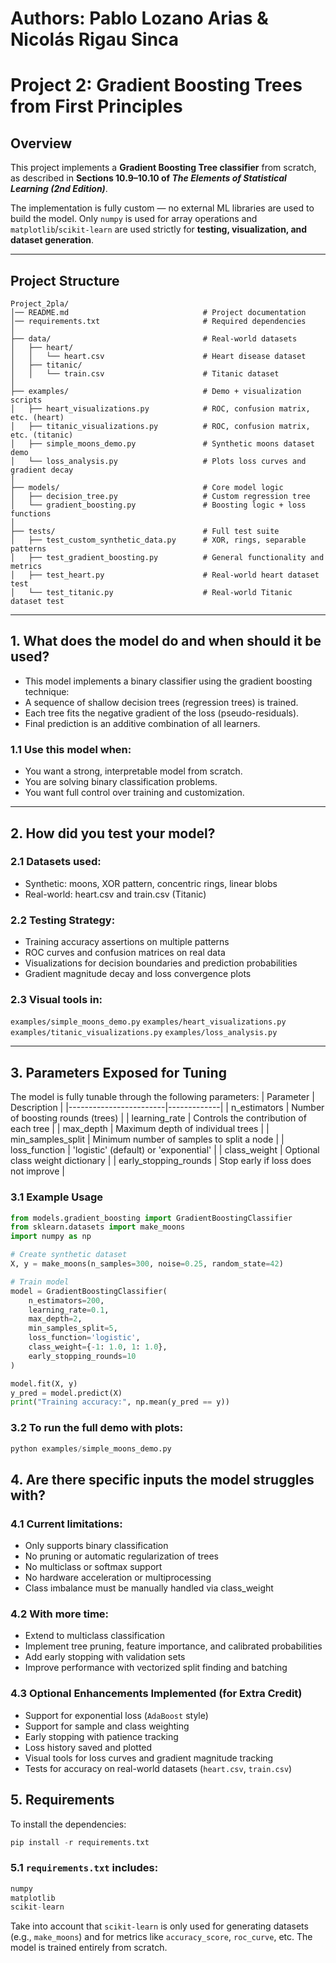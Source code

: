 # Authors: Pablo Lozano Arias & Nicolás Rigau Sinca  
# Project 2: Gradient Boosting Trees from First Principles

## Overview

This project implements a **Gradient Boosting Tree classifier** from scratch, as described in **Sections 10.9–10.10 of _The Elements of Statistical Learning (2nd Edition)_**.

The implementation is fully custom — no external ML libraries are used to build the model. Only `numpy` is used for array operations and `matplotlib`/`scikit-learn` are used strictly for **testing, visualization, and dataset generation**.

---

## Project Structure

```plaintext
Project_2pla/
│── README.md                              # Project documentation
│── requirements.txt                       # Required dependencies
│
├── data/                                  # Real-world datasets
│   ├── heart/
│   │   └── heart.csv                      # Heart disease dataset
│   ├── titanic/
│   │   └── train.csv                      # Titanic dataset
│
├── examples/                              # Demo + visualization scripts
│   ├── heart_visualizations.py            # ROC, confusion matrix, etc. (heart)
│   ├── titanic_visualizations.py          # ROC, confusion matrix, etc. (titanic)
│   ├── simple_moons_demo.py               # Synthetic moons dataset demo
│   └── loss_analysis.py                   # Plots loss curves and gradient decay
│
├── models/                                # Core model logic
│   ├── decision_tree.py                   # Custom regression tree
│   └── gradient_boosting.py               # Boosting logic + loss functions
│
├── tests/                                 # Full test suite
│   ├── test_custom_synthetic_data.py      # XOR, rings, separable patterns
│   ├── test_gradient_boosting.py          # General functionality and metrics
│   ├── test_heart.py                      # Real-world heart dataset test
│   └── test_titanic.py                    # Real-world Titanic dataset test

```
---

## 1. What does the model do and when should it be used?
- This model implements a binary classifier using the gradient boosting technique:
- A sequence of shallow decision trees (regression trees) is trained.
- Each tree fits the negative gradient of the loss (pseudo-residuals).
- Final prediction is an additive combination of all learners.

### 1.1 Use this model when:
- You want a strong, interpretable model from scratch.
- You are solving binary classification problems.
- You want full control over training and customization.

---

## 2. How did you test your model?

### 2.1 Datasets used:
- Synthetic: moons, XOR pattern, concentric rings, linear blobs
- Real-world: heart.csv and train.csv (Titanic)

### 2.2 Testing Strategy:
- Training accuracy assertions on multiple patterns
- ROC curves and confusion matrices on real data
- Visualizations for decision boundaries and prediction probabilities
- Gradient magnitude decay and loss convergence plots

### 2.3 Visual tools in:
`examples/simple_moons_demo.py`
`examples/heart_visualizations.py`
`examples/titanic_visualizations.py`
`examples/loss_analysis.py`

---

## 3. Parameters Exposed for Tuning
The model is fully tunable through the following parameters:
| Parameter               | Description |
|------------------------|-------------|
| n_estimators         | Number of boosting rounds (trees) |
| learning_rate        | Controls the contribution of each tree |
| max_depth            | Maximum depth of individual trees |
| min_samples_split    | Minimum number of samples to split a node |
| loss_function        | 'logistic' (default) or 'exponential' |
| class_weight         | Optional class weight dictionary |
| early_stopping_rounds | Stop early if loss does not improve |

### 3.1 Example Usage
```python
from models.gradient_boosting import GradientBoostingClassifier
from sklearn.datasets import make_moons
import numpy as np

# Create synthetic dataset
X, y = make_moons(n_samples=300, noise=0.25, random_state=42)

# Train model
model = GradientBoostingClassifier(
    n_estimators=200,
    learning_rate=0.1,
    max_depth=2,
    min_samples_split=5,
    loss_function='logistic',
    class_weight={-1: 1.0, 1: 1.0},
    early_stopping_rounds=10
)

model.fit(X, y)
y_pred = model.predict(X)
print("Training accuracy:", np.mean(y_pred == y))
```
### 3.2 To run the full demo with plots:
```python
python examples/simple_moons_demo.py
```

## 4. Are there specific inputs the model struggles with?
### 4.1 Current limitations:

- Only supports binary classification
- No pruning or automatic regularization of trees
- No multiclass or softmax support
- No hardware acceleration or multiprocessing
- Class imbalance must be manually handled via class_weight

### 4.2 With more time:
- Extend to multiclass classification
- Implement tree pruning, feature importance, and calibrated probabilities
- Add early stopping with validation sets
- Improve performance with vectorized split finding and batching

### 4.3 Optional Enhancements Implemented (for Extra Credit)
- Support for exponential loss (`AdaBoost` style)
- Support for sample and class weighting
- Early stopping with patience tracking
- Loss history saved and plotted
- Visual tools for loss curves and gradient magnitude tracking
- Tests for accuracy on real-world datasets (`heart.csv`, `train.csv`)

## 5. Requirements

To install the dependencies:
```python
pip install -r requirements.txt
```

### 5.1 `requirements.txt` includes:

```python
numpy
matplotlib
scikit-learn
```

Take into account that `scikit-learn` is only used for generating datasets (e.g., `make_moons`) and for metrics like `accuracy_score`, `roc_curve`, etc. The model is trained entirely from scratch.